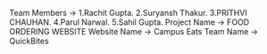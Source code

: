 Team Members -> 1.Rachit Gupta.
                2.Suryansh Thakur.
                3.PRITHVI CHAUHAN.
                4.Parul Narwal.
                5.Sahil Gupta.
Project Name -> FOOD ORDERING WEBSITE 
Website Name -> Campus Eats
Team Name -> QuickBites
